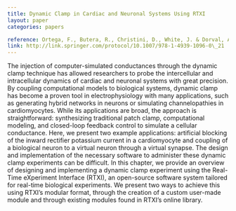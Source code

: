 ```yaml
---
title: Dynamic Clamp in Cardiac and Neuronal Systems Using RTXI
layout: paper
categories: papers

reference: Ortega, F., Butera, R., Christini, D., White, J. & Dorval, A., II. in Patch-Clamp Methods and Protocols (eds. Martina, M. & Taverna, S.) 1183, 327–354 (Springer New York, 2014).
link: http://link.springer.com/protocol/10.1007/978-1-4939-1096-0\_21
---
```


The injection of computer-simulated conductances through the dynamic clamp technique has allowed researchers to probe the intercellular and intracellular dynamics of cardiac and neuronal systems with great precision. By coupling computational models to biological systems, dynamic clamp has become a proven tool in electrophysiology with many applications, such as generating hybrid networks in neurons or simulating channelopathies in cardiomyocytes. While its applications are broad, the approach is straightforward: synthesizing traditional patch clamp, computational modeling, and closed-loop feedback control to simulate a cellular conductance. Here, we present two example applications: artificial blocking of the inward rectifier potassium current in a cardiomyocyte and coupling of a biological neuron to a virtual neuron through a virtual synapse. The design and implementation of the necessary software to administer these dynamic clamp experiments can be difficult. In this chapter, we provide an overview of designing and implementing a dynamic clamp experiment using the Real-Time eXperiment Interface (RTXI), an open-source software system tailored for real-time biological experiments. We present two ways to achieve this using RTXI’s modular format, through the creation of a custom user-made module and through existing modules found in RTXI’s online library.

